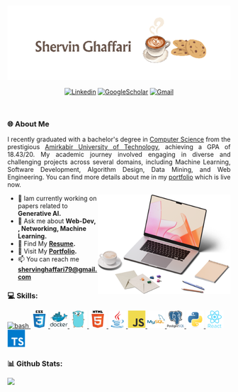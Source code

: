 <img alt="Shervin" src="https://github.com/shervinghaffari79/shervinghaffari79/blob/main/Shervin%20Ghaffari.gif?raw=true"/>
<p align='center'>
  <a href="https://www.linkedin.com/in/shervin-ghaffari"><img alt="Linkedin" title="Linkedin" src="https://img.shields.io/badge/linkedin-%230077B5.svg?style=for-the-badge&logo=linkedin&logoColor=white"/></a>
  <a href="https://scholar.google.com/citations?hl=en&user=oo7dtBkAAAAJ"><img alt="GoogleScholar" title="GoogleScholar" src="https://img.shields.io/badge/Google%20Scholar-%230077B5.svg?style=for-the-badge&logo=google%20scholar&logoColor=white"/></a>
  <a href="mailto:shervinghaffari79@gmail.com"><img alt="Gmail" title="Gmail" src="https://img.shields.io/badge/Gmail-D14836?style=for-the-badge&logo=gmail&logoColor=white"/></a>
  </p>
<br/>
<h3 align="left">🌐 About Me</h3>

<p style="text-align: justify;">
    I recently graduated with a bachelor's degree in <a href='https://math.aut.ac.ir/index.php?sid=7&slc_lang=en' target="_blank">Computer Science</a> from the prestigious <a href='https://aut.ac.ir/en' target="_blank">Amirkabir University of Technology</a>, achieving a GPA of 18.43/20. My academic journey involved engaging in diverse and challenging projects across several domains, including Machine Learning, Software Development, Algorithm Design, Data Mining, and Web Engineering. You can find more details about me in my <a href='https://shervinghaffari79.github.io' target="_blank">portfolio</a> which is live now.
</p>


<img
    src="https://raw.githubusercontent.com/shervinghaffari79/shervinghaffari79/main/about.png"
    min-width="200px"
    max-width="200px"
    width="300px"
    align="right"
    alt="Computador iuriCode"
  />

- 📑 Iam currently working on papers related to **Generative AI.**
- 💬 Ask me about **Web-Dev, , Networking, Machine Learning.**
- 📝 Find My **<a href='https://raw.githubusercontent.com/shervinghaffari79/Resume/main/CV_Shervin_Ghaffari.pdf' target="_blank">Resume</a>.**
- 🔗 Visit My **<a href='https://shervinghaffari79.github.io' target="_blank">Portfolio</a>.**
- 📫 You can reach me **shervinghaffari79@gmail.com**

<h3 align="left">💻 Skills:</h3>
<p align="left"> <a href="https://www.gnu.org/software/bash/" target="_blank" rel="noreferrer"> <img src="https://www.vectorlogo.zone/logos/gnu_bash/gnu_bash-icon.svg" alt="bash" width="40" height="40"/> </a> <a href="https://www.w3schools.com/css/" target="_blank" rel="noreferrer"> <img src="https://raw.githubusercontent.com/devicons/devicon/master/icons/css3/css3-original-wordmark.svg" alt="css3" width="40" height="40"/> </a> <a href="https://www.docker.com/" target="_blank" rel="noreferrer"> <img src="https://raw.githubusercontent.com/devicons/devicon/master/icons/docker/docker-original-wordmark.svg" alt="docker" width="40" height="40"/> </a> <a href="https://golang.org" target="_blank" rel="noreferrer"> <img src="https://raw.githubusercontent.com/devicons/devicon/master/icons/go/go-original.svg" alt="go" width="40" height="40"/> </a> <a href="https://www.w3.org/html/" target="_blank" rel="noreferrer"> <img src="https://raw.githubusercontent.com/devicons/devicon/master/icons/html5/html5-original-wordmark.svg" alt="html5" width="40" height="40"/> </a> <a href="https://www.java.com" target="_blank" rel="noreferrer"> <img src="https://raw.githubusercontent.com/devicons/devicon/master/icons/java/java-original.svg" alt="java" width="40" height="40"/> </a> <a href="https://developer.mozilla.org/en-US/docs/Web/JavaScript" target="_blank" rel="noreferrer"> <img src="https://raw.githubusercontent.com/devicons/devicon/master/icons/javascript/javascript-original.svg" alt="javascript" width="40" height="40"/> </a> <a href="https://www.mysql.com/" target="_blank" rel="noreferrer"> <img src="https://raw.githubusercontent.com/devicons/devicon/master/icons/mysql/mysql-original-wordmark.svg" alt="mysql" width="40" height="40"/> </a> <a href="https://www.postgresql.org" target="_blank" rel="noreferrer"> <img src="https://raw.githubusercontent.com/devicons/devicon/master/icons/postgresql/postgresql-original-wordmark.svg" alt="postgresql" width="40" height="40"/> </a> <a href="https://www.python.org" target="_blank" rel="noreferrer"> <img src="https://raw.githubusercontent.com/devicons/devicon/master/icons/python/python-original.svg" alt="python" width="40" height="40"/> </a> <a href="https://reactjs.org/" target="_blank" rel="noreferrer"> <img src="https://raw.githubusercontent.com/devicons/devicon/master/icons/react/react-original-wordmark.svg" alt="react" width="40" height="40"/> </a> <a href="https://www.typescriptlang.org/" target="_blank" rel="noreferrer"> <img src="https://raw.githubusercontent.com/devicons/devicon/master/icons/typescript/typescript-original.svg" alt="typescript" width="40" height="40"/> </a> </p>

<h3 align="left">📊 Github Stats:</h3>

![](https://github-readme-streak-stats.herokuapp.com/?user=shervinghaffari79&theme=dark&hide_border=false)
